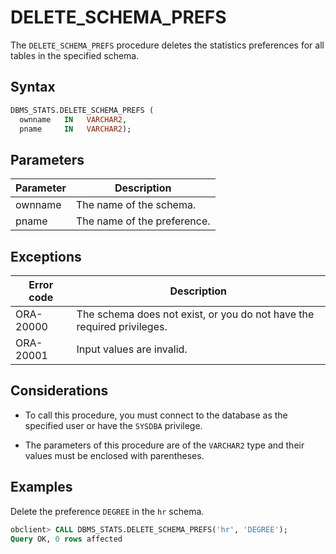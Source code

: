 # DELETE_SCHEMA_PREFS

The `DELETE_SCHEMA_PREFS` procedure deletes the statistics preferences for all tables in the specified schema.

## Syntax

```sql
DBMS_STATS.DELETE_SCHEMA_PREFS (
  ownname   IN   VARCHAR2,
  pname     IN   VARCHAR2);
```



## Parameters

| Parameter | Description |
|---------|------------|
| ownname | The name of the schema.  |
| pname | The name of the preference.  |



## Exceptions

| Error code | Description |
|-----------|------------------|
| ORA-20000 | The schema does not exist, or you do not have the required privileges.  |
| ORA-20001 | Input values are invalid.  |



## Considerations

* To call this procedure, you must connect to the database as the specified user or have the `SYSDBA` privilege.

* The parameters of this procedure are of the `VARCHAR2` type and their values must be enclosed with parentheses.


## Examples

Delete the preference `DEGREE` in the `hr` schema.

```sql
obclient> CALL DBMS_STATS.DELETE_SCHEMA_PREFS('hr', 'DEGREE');
Query OK, 0 rows affected
```
